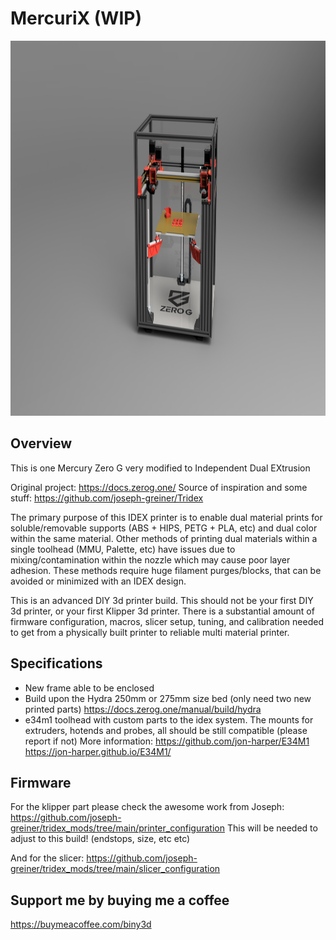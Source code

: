 # MercuriX (WIP)

<img src="https://github.com/binypombo/MercuriX/blob/main/Mercury_ZeroG_Hydra_Idex_2025-Jan-10_01-58-54PM-000_CustomizedView14352426366.png" height="600" />

## Overview

This is one Mercury Zero G very modified to Independent Dual EXtrusion

Original project:
https://docs.zerog.one/
Source of inspiration and some stuff:
https://github.com/joseph-greiner/Tridex

The primary purpose of this IDEX printer is to enable dual material prints for soluble/removable supports (ABS + HIPS, PETG + PLA, etc) and dual color within the same material. 
Other methods of printing dual materials within a single toolhead (MMU, Palette, etc) have issues due to mixing/contamination within the nozzle which may cause poor layer adhesion. These methods require huge filament purges/blocks, that can be avoided or minimized with an IDEX design.

This is an advanced DIY 3d printer build. This should not be your first DIY 3d printer, or your first Klipper 3d printer. There is a substantial amount of firmware configuration, macros, slicer setup, tuning, and calibration needed to get from a physically built printer to reliable multi material printer.

## Specifications

- New frame able to be enclosed
- Build upon the Hydra 250mm or 275mm size bed (only need two new printed parts)
  https://docs.zerog.one/manual/build/hydra
- e34m1 toolhead with custom parts to the idex system. The mounts for extruders, hotends and probes, all should be still compatible (please report if not)
  More information:
  https://github.com/jon-harper/E34M1
  https://jon-harper.github.io/E34M1/

## Firmware

For the klipper part please check the awesome work from Joseph:
https://github.com/joseph-greiner/tridex_mods/tree/main/printer_configuration
This will be needed to adjust to this build! (endstops, size, etc etc)

And for the slicer:
https://github.com/joseph-greiner/tridex_mods/tree/main/slicer_configuration

## Support me by buying me a coffee
https://buymeacoffee.com/biny3d

